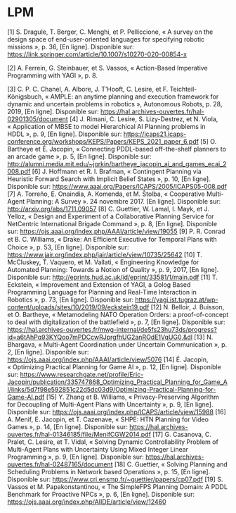 # LPM

[1] S. Dragule, T. Berger, C. Menghi, et P. Pelliccione, « A survey on the design space of end-user-oriented languages for specifying robotic missions », p. 36, [En ligne]. Disponible sur: https://link.springer.com/article/10.1007/s10270-020-00854-x

[2] A. Ferrein, G. Steinbauer, et S. Vassos, « Action-Based Imperative Programming with YAGI », p. 8.

[3] C. P. C. Chanel, A. Albore, J. T’Hooft, C. Lesire, et F. Teichteil-Königsbuch, « AMPLE: an anytime planning and execution framework for dynamic and uncertain problems in robotics », Autonomous Robots, p. 28, 2019, [En ligne]. Disponible sur: https://hal.archives-ouvertes.fr/hal-02901305/document
[4] J. Rimani, C. Lesire, S. Lizy-Destrez, et N. Viola, « Application of MBSE to model Hierarchical AI Planning problems in HDDL », p. 9, [En ligne]. Disponible sur: https://icaps21.icaps-conference.org/workshops/KEPS/Papers/KEPS_2021_paper_6.pdf
[5] O. Bartheye et É. Jacopin, « Connecting PDDL-based off-the-shelf planners to an arcade game », p. 5, [En ligne]. Disponible sur: http://alumni.media.mit.edu/~jorkin/bartheye_jacopin_ai_and_games_ecai_2008.pdf
[6] J. Hoffmann et R. I. Brafman, « Contingent Planning via Heuristic Forward Search with Implicit Belief States », p. 10, [En ligne]. Disponible sur: https://www.aaai.org/Papers/ICAPS/2005/ICAPS05-008.pdf
[7] A. Torreño, E. Onaindia, A. Komenda, et M. Štolba, « Cooperative Multi-Agent Planning: A Survey ». 24 novembre 2017. [En ligne]. Disponible sur: http://arxiv.org/abs/1711.09057
[8] C. Guettier, W. Lamal, I. Mayk, et J. Yelloz, « Design and Experiment of a Collaborative Planning Service for NetCentric International Brigade Command », p. 8, [En ligne]. Disponible sur: https://ojs.aaai.org/index.php/AAAI/article/view/19055
[9] P. R. Conrad et B. C. Williams, « Drake: An Eﬃcient Executive for Temporal Plans with Choice », p. 53, [En ligne]. Disponible sur: https://www.jair.org/index.php/jair/article/view/10735/25642
[10] T. McCluskey, T. Vaquero, et M. Vallati, « Engineering Knowledge for Automated Planning: Towards a Notion of Quality », p. 9, 2017, [En ligne]. Disponible sur: http://eprints.hud.ac.uk/id/eprint/33581/1/main.pdf
[11] T. Eckstein, « Improvement and Extension of YAGI, a Golog Based Programming Language for Planning and Real-Time Interaction in Robotics », p. 73, [En ligne]. Disponible sur: https://yagi.ist.tugraz.at/wp-content/uploads/sites/10/2019/09/eckstein19.pdf
[12] N. Belloir, J. Buisson, et O. Bartheye, « Metamodeling NATO Operation Orders: a proof-of-concept to deal with digitalization of the battlefield », p. 7, [En ligne]. Disponible sur: https://hal.archives-ouvertes.fr/mwg-internal/de5fs23hu73ds/progress?id=a6tAhPq93KYQoo7mPDCcwRJprgfhUG2anROdE1VqUG0,&dl
[13] N. Bhargava, « Multi-Agent Coordination under Uncertain Communication », p. 2, [En ligne]. Disponible sur: https://ojs.aaai.org/index.php/AAAI/article/view/5076
[14] É. Jacopin, « Optimizing Practical Planning for Game AI », p. 12, [En ligne]. Disponible sur: https://www.researchgate.net/profile/Eric-Jacopin/publication/335747868_Optimizing_Practical_Planning_for_Game_AI/links/5d7f98e592851c22d5dc03d9/Optimizing-Practical-Planning-for-Game-AI.pdf
[15] Y. Zhang et B. Williams, « Privacy-Preserving Algorithm for Decoupling of Multi-Agent Plans with Uncertainty », p. 9, [En ligne]. Disponible sur: https://ojs.aaai.org/index.php/ICAPS/article/view/15988
[16] A. Menif, E. Jacopin, et T. Cazenave, « SHPE: HTN Planning for Video Games », p. 14, [En ligne]. Disponible sur: https://hal.archives-ouvertes.fr/hal-01346185/file/MenifCGW2014.pdf
[17] G. Casanova, C. Pralet, C. Lesire, et T. Vidal, « Solving Dynamic Controllability Problem of Multi-Agent Plans with Uncertainty Using Mixed Integer Linear Programming », p. 9, [En ligne]. Disponible sur: https://hal.archives-ouvertes.fr/hal-02487165/document
[18] C. Guettier, « Solving Planning and Scheduling Problems in Network based Operations », p. 15, [En ligne]. Disponible sur: https://www.cri.ensmp.fr/~guettier/papers/cp07.pdf
[19] S. Vassos et M. Papakonstantinou, « The SimpleFPS Planning Domain: A PDDL Benchmark for Proactive NPCs », p. 6, [En ligne]. Disponible sur: https://ojs.aaai.org/index.php/AIIDE/article/view/12460
